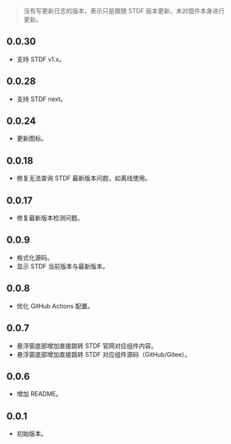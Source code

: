 > 没有写更新日志的版本，表示只是跟随 STDF 版本更新，未对插件本身进行更新。

## 0.0.30

- 支持 STDF v1.x。

## 0.0.28

- 支持 STDF next。

## 0.0.24

- 更新图标。

## 0.0.18

- 修复无法查询 STDF 最新版本问题，如离线使用。

## 0.0.17

- 修复最新版本检测问题。

## 0.0.9

- 格式化源码。
- 显示 STDF 当前版本与最新版本。

## 0.0.8

- 优化 GitHub Actions 配置。

## 0.0.7

- 悬浮窗底部增加直接跳转 STDF 官网对应组件内容。
- 悬浮窗底部增加直接跳转 STDF 对应组件源码（GitHub/Gitee）。

## 0.0.6

- 增加 README。

## 0.0.1

- 初始版本。
